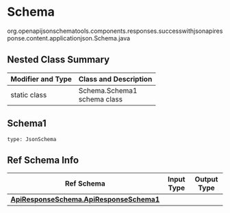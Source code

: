 # Schema
org.openapijsonschematools.components.responses.successwithjsonapiresponse.content.applicationjson.Schema.java

## Nested Class Summary
| Modifier and Type | Class and Description |
| ----------------- | ---------------------- |
| static class | Schema.Schema1<br> schema class |

## Schema1
```
type: JsonSchema
```

## Ref Schema Info
Ref Schema | Input Type | Output Type
---------- | ---------- | -----------
[**ApiResponseSchema.ApiResponseSchema1**](../../../../../components/schemas/ApiResponseSchema.md) |  | 
